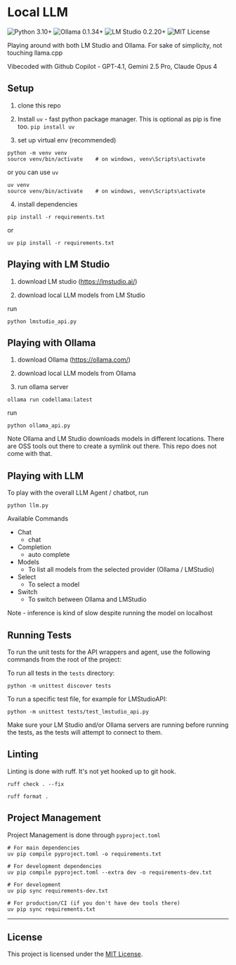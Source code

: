 # Local LLM

<p align="left">
  <img src="https://img.shields.io/badge/Python-3.10%2B-blue?logo=python" alt="Python 3.10+">
  <img src="https://img.shields.io/badge/Ollama-0.1.34%2B-green?logo=data:image/svg+xml;base64,PHN2ZyBmaWxsPSIjMDAwMDAwIiBoZWlnaHQ9IjE2IiB2aWV3Qm94PSIwIDAgMjQgMjQiIHdpZHRoPSIxNiIgeG1zbnM9Imh0dHA6Ly93d3cudzMub3JnLzIwMDAvc3ZnIj48Y2lyY2xlIGN4PSIxMiIgY3k9IjEyIiByPSIxMiIgZmlsbD0iIzAwZDY2ZiIvPjwvc3ZnPg==" alt="Ollama 0.1.34+">
  <img src="https://img.shields.io/badge/LM%20Studio-0.2.20%2B-purple" alt="LM Studio 0.2.20+">
  <img src="https://img.shields.io/badge/License-MIT-yellow.svg" alt="MIT License">
</p>


Playing around with both LM Studio and Ollama.
For sake of simplicity, not touching llama.cpp

Vibecoded with Github Copilot - GPT-4.1, Gemini 2.5 Pro, Claude Opus 4

## Setup

1. clone this repo

2. Install `uv` - fast python package manager. This is optional as pip is fine too.
`pip install uv`

3. set up virtual env (recommended)

```
python -m venv venv
source venv/bin/activate    # on windows, venv\Scripts\activate
```

or you can use `uv`
```
uv venv
source venv/bin/activate    # on windows, venv\Scripts\activate
```

4. install dependencies

```
pip install -r requirements.txt
```

or
```
uv pip install -r requirements.txt
```

## Playing with LM Studio

1. download LM studio (https://lmstudio.ai/)

2. download local LLM models from LM Studio
   
run
```
python lmstudio_api.py
```

## Playing with Ollama

1. download Ollama (https://ollama.com/)

2. download local LLM models from Ollama

3. run ollama server

```
ollama run codellama:latest
```

run
```
python ollama_api.py
```

Note Ollama and LM Studio downloads models in different locations. There are OSS tools out there to create a symlink out there.
This repo does not come with that. 

## Playing with LLM

To play with the overall LLM Agent / chatbot, run

```
python llm.py
```

Available Commands
- Chat
  - chat
- Completion
  - auto complete
- Models
  - To list all models from the selected provider (Ollama / LMStudio)
- Select
  - To select a model
- Switch
  - To switch between Ollama and LMStudio

Note - inference is kind of slow despite running the model on localhost

## Running Tests

To run the unit tests for the API wrappers and agent, use the following commands from the root of the project:

To run all tests in the `tests` directory:
```
python -m unittest discover tests
```

To run a specific test file, for example for LMStudioAPI:
```
python -m unittest tests/test_lmstudio_api.py
```

Make sure your LM Studio and/or Ollama servers are running before running the tests, as the tests will attempt to connect to them.


## Linting

Linting is done with ruff. It's not yet hooked up to git hook.

```
ruff check . --fix
```

```
ruff format .
```

## Project Management

Project Management is done through `pyproject.toml`

```
# For main dependencies
uv pip compile pyproject.toml -o requirements.txt

# For development dependencies
uv pip compile pyproject.toml --extra dev -o requirements-dev.txt
```

```
# For development
uv pip sync requirements-dev.txt

# For production/CI (if you don't have dev tools there)
uv pip sync requirements.txt
```

---

## License

This project is licensed under the [MIT License](LICENSE).
